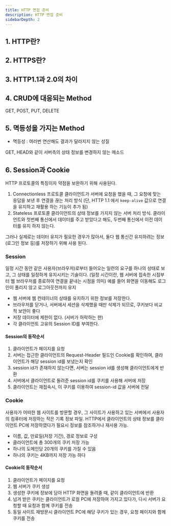 ```yaml
---
title: HTTP 면접 준비
description: HTTP 면접 준비
sidebarDepth: 2
---
```


## 1. HTTP란?

## 2. HTTPS란?

## 3. HTTP1.1과 2.0의 차이

## 4. CRUD에 대응되는 Method

GET, POST, PUT, DELETE

## 5. 멱등성을 가지는 Method

- 멱등성 : 여러번 연산해도 결과가 달라지지 않는 성질

GET, HEAD와 같이 서버측의 상태 정보를 변경하지 않는 메소드

## 6. Session과 Cookie

HTTP 프로토콜의 특징이자 약점을 보완하기 위해 사용된다.

1. Connectionless 프로토콜
   클라이언트가 서버에 요청을 했을 때, 그 요청에 맞는 응답을 보낸 후 연결을 끊는 처리 방식
   (단, HTTP 1.1 에서 `keep-alive` 값으로 연결을 유지하고 재활용 하는 기능이 추가 됨)
2. Stateless 프로토콜
   클라이언트의 상태 정보를 가지지 않는 서버 처리 방식. 클라이언트와 첫번째 통신에서 데이터를 주고 받았다고 해도, 두번째 통신에서 이전 데이터를 유지 하지 않는다.

그러나 실제로는 데이터 유지가 필요한 경우가 많아서, 둘다 웹 통신간 유지하려는 정보(로그인 정보 등)를 저장하기 위해 사용 된다.

### Session

일정 시간 동안 같은 사용자(브라우저)로부터 들어오는 일련의 요구를 하나의 상태로 보고, 그 상태를 일정하게 유지시키는 기술이다. (일정 시간이란, 웹 서버에 접속한 시점부터 웹 브라우저를 종료하여 연결을 끝내는 시점을 의미) 예를 들어 화면을 이동해도 로그인이 풀리지 않고 로그아웃전까지 유지

- 웹 서버에 웹 컨테이너의 상태를 유지하기 위한 정보를 저장한다.
- 브라우저를 닫거나, 서버에서 세션을 삭제했을 때만 삭제가 되므로, 쿠키보다 비교적 보안이 좋다
- 저장 데이터에 제한이 없다. (서버가 허락하는 한)
- 각 클라이언트 고유의 Session ID를 부여한다.

#### Session의 동작순서

1. 클라이언트가 페이지를 요청
2. 서버는 접근한 클라이언트의 Request-Header 필드인 Cookie를 확인하여, 클라이언트가 해당 session id를 보냈는지 확인
3. session id가 존재하지 않는다면, 서버는 session id를 생성해 클라이언트에게 반환
4. 서버에서 클라이언트로 돌려준 session id를 쿠키를 사용해 서버에 저장
5. 클라이언트는 재접속시, 이 쿠키를 이용하여 session-id 값을 서버에 전달

### Cookie

사용자가 어떠한 웹 사이트를 방문할 경우, 그 사이트가 사용하고 있는 서버에서 사용자의 컴퓨터에 저장하는 작은 기록 정보 파일.
HTTP에서 클라이언트의 상태 정보를 클라이언트 PC에 저장하였다가 필요시 정보를 참조하거나 재사용 가능.

- 이름, 값, 만료일(저장 기간), 경로 정보로 구성
- 클라이언트에 총 300개의 쿠키 저장 가능
- 하나의 도메인당 20개의 쿠키를 가질 수 있음
- 하나의 쿠키는 4KB까지 저장 가능 하다

#### Cookie의 동작순서

1. 클라이언트가 페이지를 요청
2. 웹 서버가 쿠키 생성
3. 생성한 쿠키에 정보에 담아 HTTP 화면을 돌려줄 때, 같이 클라이언트에 반환
4. 넘겨 받은 쿠키는 클라이언트가 로컬 PC에 저장하여 가지고 있다가, 다시 서버가 요청할 때 요청과 함께 쿠키를 전송
5. 동일 사이트 재방문시 클라이언트 PC에 해당 쿠키가 있는 경우, 요청 페이지와 함께 쿠키를 전송
